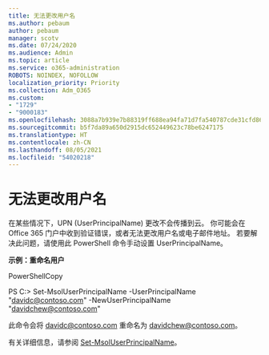 ```yaml
---
title: 无法更改用户名
ms.author: pebaum
author: pebaum
manager: scotv
ms.date: 07/24/2020
ms.audience: Admin
ms.topic: article
ms.service: o365-administration
ROBOTS: NOINDEX, NOFOLLOW
localization_priority: Priority
ms.collection: Adm_O365
ms.custom:
- "1729"
- "9000183"
ms.openlocfilehash: 3088a7b939e7b88319ff688ea94fa71d7fa540787cde31cfd864551113caf149
ms.sourcegitcommit: b5f7da89a650d2915dc652449623c78be6247175
ms.translationtype: HT
ms.contentlocale: zh-CN
ms.lasthandoff: 08/05/2021
ms.locfileid: "54020218"
---
```

# <a name="unable-to-change-username"></a>无法更改用户名

在某些情况下，UPN (UserPrincipalName) 更改不会传播到云。 你可能会在 Office 365 门户中收到验证错误，或者无法更改用户名或电子邮件地址。 若要解决此问题，请使用此 PowerShell 命令手动设置 UserPrincipalName。

**示例：重命名用户**

PowerShellCopy

PS C:\> Set-MsolUserPrincipalName -UserPrincipalName "davidc@contoso.com" -NewUserPrincipalName "davidchew@contoso.com"

此命令会将 davidc@contoso.com 重命名为 davidchew@contoso.com。

有关详细信息，请参阅 [Set-MsolUserPrincipalName](https://docs.microsoft.com/powershell/module/msonline/set-msoluserprincipalname?view=azureadps-1.0)。